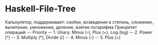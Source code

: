 # Haskell-File-Tree
Калькулятор, поддерживает: скобки, возведение в степень, сложение, вычитание, умножение, деление, взятие логарифма
Приоритет операций:
-- Priority 
-- 1. Unary: Minus (-), Plus (+), Log (log)
-- 2. Power (^)
-- 3. Multiply (*), Divide (/)
-- 4. Minus (-)
-- 5. Plus (+)